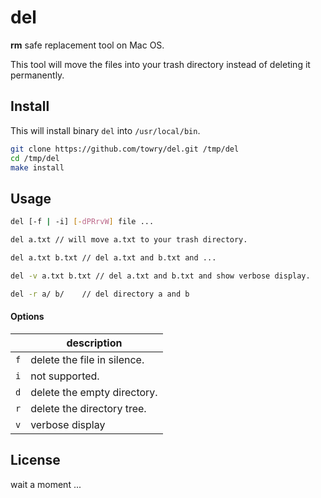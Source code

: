 # del

**rm** safe replacement tool on Mac OS.

This tool will move the files into your trash directory instead of deleting it permanently.

## Install

This will install binary `del` into `/usr/local/bin`.

```bash
git clone https://github.com/towry/del.git /tmp/del
cd /tmp/del
make install
```

## Usage

```bash
del [-f | -i] [-dPRrvW] file ...

del a.txt // will move a.txt to your trash directory.

del a.txt b.txt // del a.txt and b.txt and ...

del -v a.txt b.txt // del a.txt and b.txt and show verbose display.

del -r a/ b/ 	// del directory a and b
```

#### Options

| | description |
| --- | ---|
| `f` | delete the file in silence. |
| `i` | not supported.|
| `d` | delete the empty directory.	|
| `r` | delete the directory tree. |
| `v` | verbose display |


## License

wait a moment ...

